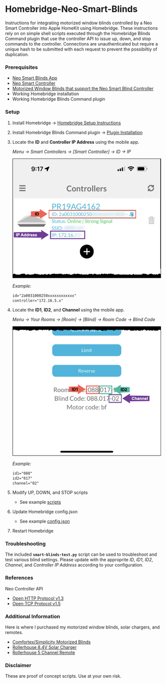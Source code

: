 # Homebridge-Neo-Smart-Blinds

Instructions for integrating motorized window blinds controlled by a Neo Smart Controller into Apple HomeKit using Homebridge. These instructions rely on on simple shell scripts executed through the Homebridge Blinds Command plugin that use the controller API to issue up, down, and stop commands to the controller. Connections are unauthenticated but require a unique hash to be submitted with each request to prevent the possibiltiy of duplication.

### Prerequisites

- [Neo Smart Blinds App](https://apps.apple.com/app/id1046912127)
- [Neo Smart Controller](https://neosmartblinds.com/smartcontroller/)
- [Motorized Window Blinds that support the Neo Smart Blind Controller](https://comfortex.com/motorized-shades/)
- Working Homebridge installation
- Working Homebridge Blinds Command plugin

### Setup

1. Install Homebridge &rarr; [Homebridge Setup Instructions](https://github.com/homebridge/homebridge/wiki#homebridge-setup-instructions)
<p>

2. Install Homebridge Blinds Command plugin &rarr; [Plugin Installation](https://github.com/hjdhjd/homebridge-blinds-cmd#installation)
<p>

3. Locate the __ID__ and __Controller IP Address__ using the mobile app.

	_Menu &rarr; Smart Controllers &rarr; [Smart Controller] &rarr; ID &rarr; IP_

	<img src="imgs/id-ip.png" style="border: 1px solid black">

	_Example:_

	```
	id="2a0031000250xxxxxxxxxxxx"
	controller="172.16.5.x"
	```

4. Locate the __ID1__, __ID2__, and __Channel__ using the mobile app.

	_Menu &rarr; Your Rooms &rarr; [Room] &rarr; [Blind] &rarr; Room Code &rarr; Blind Code_

	<img src="imgs/id1-id2-channel.png" style="border: 1px solid black">

	_Example:_

	```
	id1="088"
	id2="017"
	channel="02"
	```

5. Modify UP, DOWN, and STOP scripts

	* See example [scripts](scripts)
<p>

6. Update Homebridge config.json

	* See example [config.json](config.json)
<p>

7. Restart Homebridge

### Troubleshooting

The included __```smart-blinds-test.py```__ script can be used to troubleshoot and test various blind settings. Please update with the approprite _ID_, _ID1_, _ID2_, _Channel_, and _Controller IP Address_ according to your configuration.

### References

Neo Controller API

- [Open HTTP Protocol v1.3 ](api/Open%20Local%20HTTP%20Protocol%20V1.3.pdf)
- [Open TCP Protocol v1.5 ](api/Open%20TCP%20Protocol%20V1.5.pdf)

### Additional Information

Here is where I purchased my motorized window blinds, solar chargers, and remotes.

- [Comfortex/Simplicity Motorized Blinds](https://northsolarscreen.com/)
- [Rollerhouse 8.4V Solar Charger](https://www.amazon.com/gp/product/B07BR1S6B8/ref=ppx_yo_dt_b_search_asin_title?ie=UTF8&psc=1)
- [Rollerhouse 5 Channel Remote](https://www.amazon.com/gp/product/B077P7YWQH/ref=ppx_yo_dt_b_search_asin_title?ie=UTF8&psc=1)


### Disclaimer

These are proof of concept scripts. Use at your own risk.


